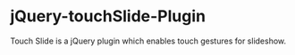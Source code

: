 jQuery-touchSlide-Plugin
========================

Touch Slide is a jQuery plugin which enables touch gestures for slideshow.